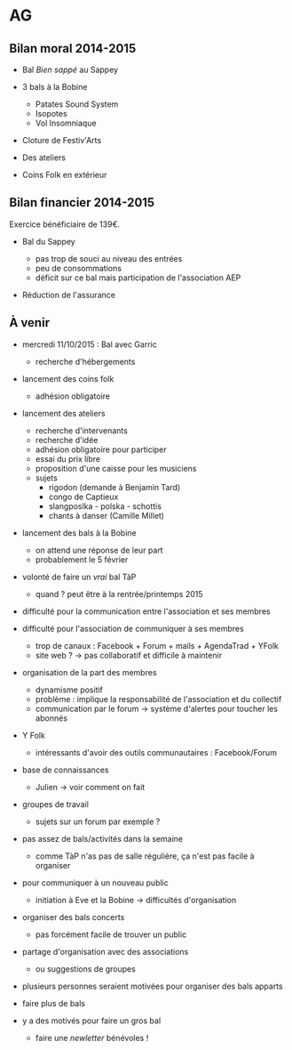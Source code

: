 # AG

## Bilan moral 2014-2015

- Bal *Bien sappé* au Sappey

- 3 bals à la Bobine
    - Patates Sound System
    - Isopotes
    - Vol Insomniaque

- Cloture de Festiv'Arts

- Des ateliers

- Coins Folk en extérieur

## Bilan financier 2014-2015

Exercice bénéficiaire de 139€.

- Bal du Sappey
   - pas trop de souci au niveau des entrées
   - peu de consommations
   - déficit sur ce bal mais participation de l'association AEP

- Réduction de l'assurance

## À venir

- mercredi 11/10/2015 : Bal avec Garric
   - recherche d'hébergements

- lancement des coins folk
   - adhésion obligatoire

- lancement des ateliers
   - recherche d'intervenants
   - recherche d'idée
   - adhésion obligatoire pour participer
   - essai du prix libre
   - proposition d'une caisse pour les musiciens
   - sujets
      - rigodon (demande à Benjamin Tard)
      - congo de Captieux
      - slangposlka - polska - schottis
      - chants à danser (Camille Millet)


- lancement des bals à la Bobine
   - on attend une réponse de leur part
   - probablement le 5 février

- volonté de faire un *vrai* bal TàP
   - quand ? peut être à la rentrée/printemps 2015

- difficulté pour la communication entre l'association et ses membres

- difficulté pour l'association de communiquer à ses membres
   - trop de canaux : Facebook + Forum + mails + AgendaTrad + YFolk
   - site web ? → pas collaboratif et difficile à maintenir

- organisation de la part des membres
   - dynamisme positif
   - problème : implique la responsabilité de l'association et du collectif
   - communication par le forum → système d'alertes pour toucher les abonnés

- Y Folk
   - intéressants d'avoir des outils communautaires : Facebook/Forum

- base de connaissances
   - Julien → voir comment on fait

- groupes de travail
   - sujets sur un forum par exemple ?

- pas assez de bals/activités dans la semaine
   - comme TàP n'as pas de salle régulière, ça n'est pas facile à organiser

- pour communiquer à un nouveau public
   - initiation à Eve et la Bobine → difficultés d'organisation

- organiser des bals concerts
   - pas forcément facile de trouver un public

- partage d'organisation avec des associations
   - ou suggestions de groupes

- plusieurs personnes seraient motivées pour organiser des bals apparts

- faire plus de bals

- y a des motivés pour faire un gros bal
   - faire une *newletter* bénévoles !
